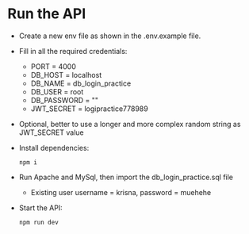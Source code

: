 # Run the API

- Create a new env file as shown in the .env.example file.

- Fill in all the required credentials:

  - PORT = 4000
  - DB_HOST = localhost
  - DB_NAME = db_login_practice
  - DB_USER = root
  - DB_PASSWORD = ""
  - JWT_SECRET = logipractice778989

- Optional, better to use a longer and more complex random string as JWT_SECRET value

- Install dependencies:

  ```
  npm i
  ```

- Run Apache and MySql, then import the db_login_practice.sql file

  - Existing user username = krisna, password = muehehe

- Start the API:

  ```
  npm run dev
  ```
